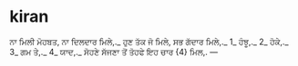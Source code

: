 kiran
=====

ਨਾ ਮਿਲੀ ਮੋਹਬਤ, ਨਾ ਦਿਲਦਾਰ ਮਿਲੇ,._ ਹੁਣ ਤੱਕ ਜੋ ਮਿਲੇ, ਸਭ ਗੱਦਾਰ ਮਿਲੇ,._  1_ ਹੰਝੂ,._ 2_ ਹੋਕੇ,._ 3_ ਗਮ ਤੇ,._ 4_ ਯਾਦ,._  ਸੋਹਣੇ ਸੱਜਣਾ ਤੋਂ ਤੋਹਫੇ ਇਹ ਚਾਰ {4} ਮਿਲ,. —